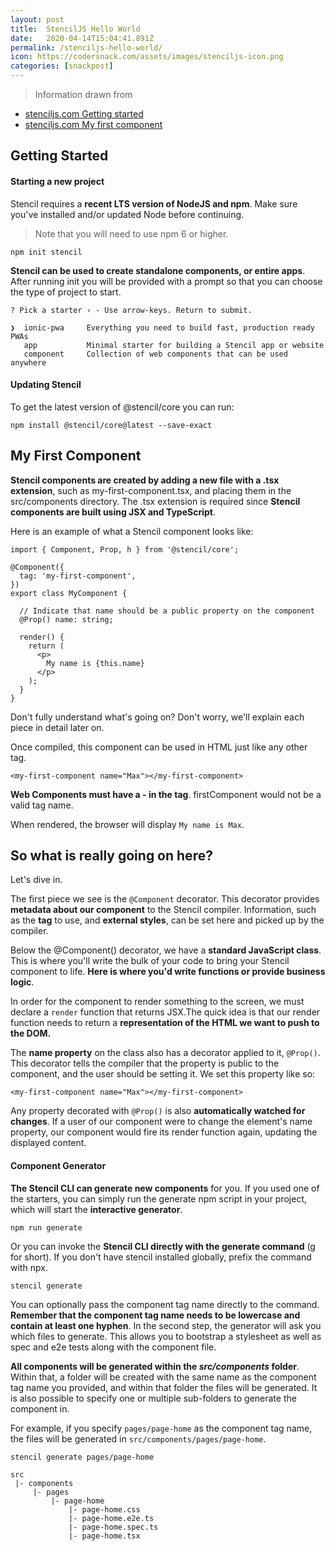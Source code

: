 ```yaml
---
layout: post
title:  StencilJS Hello World
date:   2020-04-14T15:04:41.891Z
permalink: /stenciljs-hello-world/
icon: https://codersnack.com/assets/images/stenciljs-icon.png
categories: [snackpost]
---
```


> Information drawn from 
- [stenciljs.com Getting started](https://stenciljs.com/docs/getting-started)
- [stenciljs.com My first component](https://stenciljs.com/docs/my-first-component)

## Getting Started

#### Starting a new project
Stencil requires a **recent LTS version of NodeJS and npm**. Make sure you've installed and/or updated Node before continuing.

> Note that you will need to use npm 6 or higher.

```
npm init stencil
``` 

**Stencil can be used to create standalone components, or entire apps**. After running init you will be provided with a prompt so that you can choose the type of project to start.

```
? Pick a starter › - Use arrow-keys. Return to submit.

❯  ionic-pwa     Everything you need to build fast, production ready PWAs
   app           Minimal starter for building a Stencil app or website
   component     Collection of web components that can be used anywhere
```
#### Updating Stencil
To get the latest version of @stencil/core you can run:

```
npm install @stencil/core@latest --save-exact
```

## My First Component
**Stencil components are created by adding a new file with a .tsx extension**, such as my-first-component.tsx, and placing them in the src/components directory. The .tsx extension is required since **Stencil components are built using JSX and TypeScript**.

Here is an example of what a Stencil component looks like:

```
import { Component, Prop, h } from '@stencil/core';

@Component({
  tag: 'my-first-component',
})
export class MyComponent {

  // Indicate that name should be a public property on the component
  @Prop() name: string;

  render() {
    return (
      <p>
        My name is {this.name}
      </p>
    );
  }
}
```
Don't fully understand what's going on? Don't worry, we'll explain each piece in detail later on.

Once compiled, this component can be used in HTML just like any other tag.

```
<my-first-component name="Max"></my-first-component>
```
**Web Components must have a - in the tag**. firstComponent would not be a valid tag name.

When rendered, the browser will display ```My name is Max```.

## So what is really going on here?
Let's dive in.

The first piece we see is the ```@Component``` decorator. This decorator provides **metadata about our component** to the Stencil compiler. Information, such as the **tag** to use, and **external styles**, can be set here and picked up by the compiler.

Below the @Component() decorator, we have a **standard JavaScript class**. This is where you'll write the bulk of your code to bring your Stencil component to life. **Here is where you'd write functions or provide business logic**.

In order for the component to render something to the screen, we must declare a ```render``` function that returns JSX.The quick idea is that our render function needs to return a **representation of the HTML we want to push to the DOM.**

The **name property** on the class also has a decorator applied to it, ```@Prop()```. This decorator tells the compiler that the property is public to the component, and the user should be setting it. We set this property like so:

```
<my-first-component name="Max"></my-first-component>
```
Any property decorated with ```@Prop()``` is also **automatically watched for changes**. If a user of our component were to change the element's name property, our component would fire its render function again, updating the displayed content.

#### Component Generator
**The Stencil CLI can generate new components** for you. If you used one of the starters, you can simply run the generate npm script in your project, which will start the **interactive generator**.

```
npm run generate
```
Or you can invoke the **Stencil CLI directly with the generate command** (g for short). If you don't have stencil installed globally, prefix the command with npx.

```
stencil generate
```
You can optionally pass the component tag name directly to the command. **Remember that the component tag name needs to be lowercase and contain at least one hyphen**. In the second step, the generator will ask you which files to generate. This allows you to bootstrap a stylesheet as well as spec and e2e tests along with the component file.

**All components will be generated within the *src/components* folder**. Within that, a folder will be created with the same name as the component tag name you provided, and within that folder the files will be generated. It is also possible to specify one or multiple sub-folders to generate the component in.

For example, if you specify ```pages/page-home``` as the component tag name, the files will be generated in ```src/components/pages/page-home```.

```
stencil generate pages/page-home
```
```
src
 |- components
     |- pages
         |- page-home
             |- page-home.css
             |- page-home.e2e.ts
             |- page-home.spec.ts
             |- page-home.tsx
```
